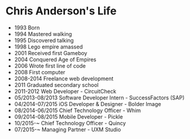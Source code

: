Chris Anderson's Life
===============

- 1993 Born
- 1994 Mastered walking
- 1995 Discovered talking
- 1998 Lego empire amassed 
- 2001 Received first Gameboy
- 2004 Conquered Age of Empires
- 2006 Wrote first line of code
- 2008 First computer
- 2008-2014 Freelance web development
- 2011 Graduated secondary school
- 2011-2012 Web Developer - CircuitCheck
- 05/2013-08/2013 Software Developer Intern - SuccessFactors (SAP)
- 04/2014-07/2015 iOS Developer & Designer - Bolder Image
- 08/2014-06/2015 Chief Technology Officer - Whim
- 09/2014-08/2015 Mobile Developer - Pickle
- 10/2015-~ Chief Technology Officer - Quincy
- 07/2015-~ Managing Partner - UXM Studio
